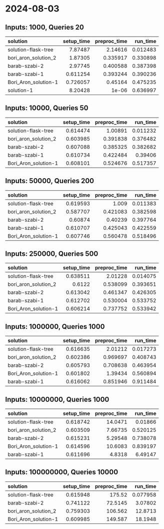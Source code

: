 # 2024-08-03

## Inputs: 1000, Queries 20

| solution             |   setup_time |   preproc_time |   run_time |
|:---------------------|-------------:|---------------:|-----------:|
| solution-flask-tree  |     7.87487  |       2.14616  |   0.012483 |
| bori_aron_solution_2 |     1.87305  |       0.335917 |   0.330898 |
| barab-szabi-2        |     2.97745  |       0.400588 |   0.387398 |
| barab-szabi-1        |     0.611254 |       0.393244 |   0.390236 |
| Bori_Aron_solution-1 |     0.726057 |       0.45164  |   0.475235 |
| solution-1           |     8.20428  |       1e-06    |   0.636997 |

## Inputs: 10000, Queries 50

| solution             |   setup_time |   preproc_time |   run_time |
|:---------------------|-------------:|---------------:|-----------:|
| solution-flask-tree  |     0.614474 |       1.00891  |   0.011232 |
| bori_aron_solution_2 |     0.603985 |       0.391838 |   0.376482 |
| barab-szabi-2        |     0.607088 |       0.385325 |   0.382682 |
| barab-szabi-1        |     0.610734 |       0.422484 |   0.39406  |
| Bori_Aron_solution-1 |     0.608101 |       0.524676 |   0.517357 |

## Inputs: 50000, Queries 200

| solution             |   setup_time |   preproc_time |   run_time |
|:---------------------|-------------:|---------------:|-----------:|
| solution-flask-tree  |     0.619593 |       1.009    |   0.011383 |
| bori_aron_solution_2 |     0.587707 |       0.421083 |   0.382598 |
| barab-szabi-2        |     0.60874  |       0.40239  |   0.397764 |
| barab-szabi-1        |     0.610707 |       0.425043 |   0.422559 |
| Bori_Aron_solution-1 |     0.607746 |       0.560478 |   0.518496 |

## Inputs: 250000, Queries 500

| solution             |   setup_time |   preproc_time |   run_time |
|:---------------------|-------------:|---------------:|-----------:|
| solution-flask-tree  |     0.638511 |       2.01228  |   0.014075 |
| bori_aron_solution_2 |     0.6122   |       0.538099 |   0.393651 |
| barab-szabi-2        |     0.613042 |       0.461347 |   0.426305 |
| barab-szabi-1        |     0.612702 |       0.530004 |   0.533752 |
| Bori_Aron_solution-1 |     0.606214 |       0.737752 |   0.533942 |

## Inputs: 1000000, Queries 1000

| solution             |   setup_time |   preproc_time |   run_time |
|:---------------------|-------------:|---------------:|-----------:|
| solution-flask-tree  |     0.616635 |       2.01212  |   0.017273 |
| bori_aron_solution_2 |     0.602386 |       0.969697 |   0.408743 |
| barab-szabi-2        |     0.605793 |       0.708638 |   0.463954 |
| Bori_Aron_solution-1 |     0.601802 |       1.39434  |   0.560894 |
| barab-szabi-1        |     0.616062 |       0.851946 |   0.911484 |

## Inputs: 10000000, Queries 1000

| solution             |   setup_time |   preproc_time |   run_time |
|:---------------------|-------------:|---------------:|-----------:|
| solution-flask-tree  |     0.618742 |       14.0471  |   0.01866  |
| bori_aron_solution_2 |     0.603509 |        7.66735 |   0.520125 |
| barab-szabi-2        |     0.615231 |        5.29548 |   0.738078 |
| Bori_Aron_solution-1 |     0.614596 |       10.6083  |   0.839197 |
| barab-szabi-1        |     0.611696 |        4.8318  |   6.49147  |

## Inputs: 100000000, Queries 10000

| solution             |   setup_time |   preproc_time |   run_time |
|:---------------------|-------------:|---------------:|-----------:|
| solution-flask-tree  |     0.615948 |       175.52   |   0.077958 |
| barab-szabi-2        |     0.741122 |        72.5145 |   3.07802  |
| bori_aron_solution_2 |     0.759303 |       106.562  |  12.8713   |
| Bori_Aron_solution-1 |     0.609985 |       149.587  |  18.1948   |